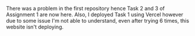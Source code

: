 There was a problem in the first repository hence Task 2 and 3 of Assignment 1 are now here.
Also, I deployed Task 1 using Vercel however due to some issue I'm not able to understand, even after trying 6 times, this website isn't deploying.
